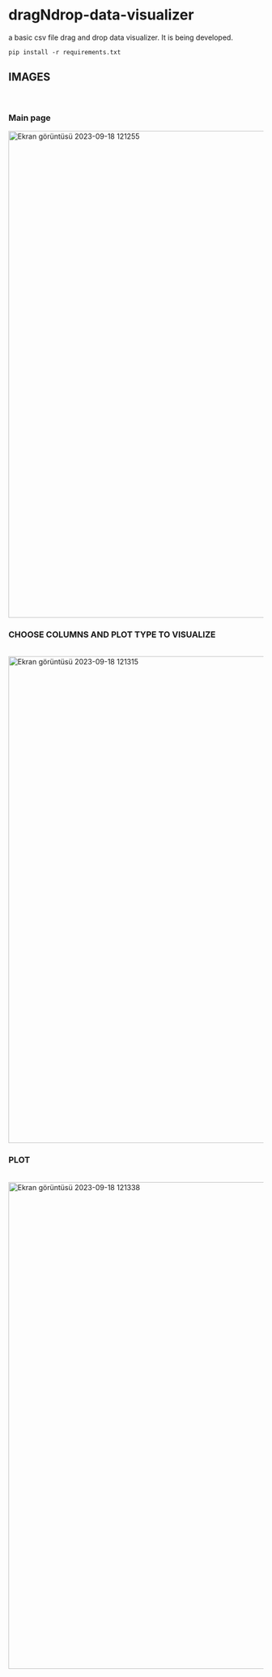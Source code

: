 # dragNdrop-data-visualizer
a basic csv file drag and drop data visualizer. It is being developed.

```
pip install -r requirements.txt
```

## IMAGES
<br/>

### Main page
<img width="960" alt="Ekran görüntüsü 2023-09-18 121255" src="https://github.com/sadikemreduzgun/dragNdrop-data-visualizer/assets/70113249/dcc52ace-93b4-4393-8ab9-227ead5c36da">
<br/>

### CHOOSE COLUMNS AND PLOT TYPE TO VISUALIZE

<br/>
<img width="960" alt="Ekran görüntüsü 2023-09-18 121315" src="https://github.com/sadikemreduzgun/dragNdrop-data-visualizer/assets/70113249/2ad102c0-3716-40bc-b839-8690cb770f3a">
<br/>

### PLOT
<br/>
<img width="960" alt="Ekran görüntüsü 2023-09-18 121338" src="https://github.com/sadikemreduzgun/dragNdrop-data-visualizer/assets/70113249/9264df1f-4609-4e29-ac63-b118ebfd7a70">
